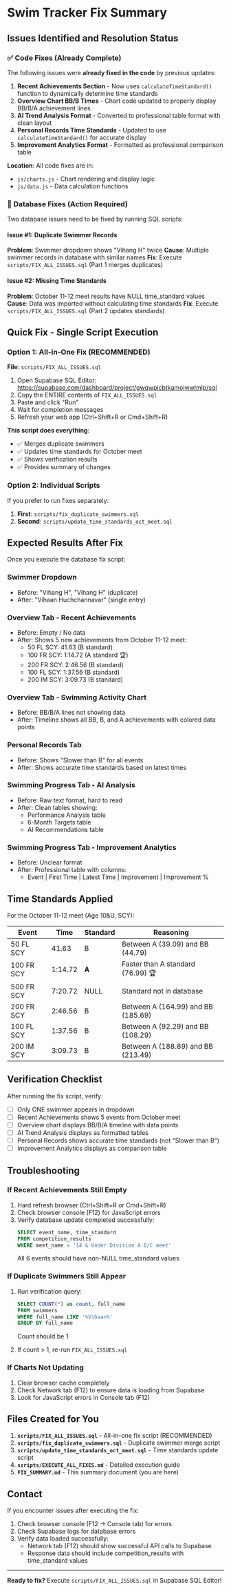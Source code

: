 # Swim Tracker Fix Summary

## Issues Identified and Resolution Status

### ✅ Code Fixes (Already Complete)

The following issues were **already fixed in the code** by previous updates:

1. **Recent Achievements Section** - Now uses `calculateTimeStandard()` function to dynamically determine time standards
2. **Overview Chart BB/B Times** - Chart code updated to properly display BB/B/A achievement lines
3. **AI Trend Analysis Format** - Converted to professional table format with clean layout
4. **Personal Records Time Standards** - Updated to use `calculateTimeStandard()` for accurate display
5. **Improvement Analytics Format** - Formatted as professional comparison table

**Location**: All code fixes are in:
- `js/charts.js` - Chart rendering and display logic
- `js/data.js` - Data calculation functions

### 🔧 Database Fixes (Action Required)

Two database issues need to be fixed by running SQL scripts:

#### Issue #1: Duplicate Swimmer Records

**Problem**: Swimmer dropdown shows "Vihang H" twice
**Cause**: Multiple swimmer records in database with similar names
**Fix**: Execute `scripts/FIX_ALL_ISSUES.sql` (Part 1 merges duplicates)

#### Issue #2: Missing Time Standards

**Problem**: October 11-12 meet results have NULL time_standard values
**Cause**: Data was imported without calculating time standards
**Fix**: Execute `scripts/FIX_ALL_ISSUES.sql` (Part 2 updates standards)

## Quick Fix - Single Script Execution

### Option 1: All-in-One Fix (RECOMMENDED)

**File**: `scripts/FIX_ALL_ISSUES.sql`

1. Open Supabase SQL Editor: https://supabase.com/dashboard/project/gwqwpicbtkamojwwlmlp/sql
2. Copy the ENTIRE contents of `FIX_ALL_ISSUES.sql`
3. Paste and click "Run"
4. Wait for completion messages
5. Refresh your web app (Ctrl+Shift+R or Cmd+Shift+R)

**This script does everything**:
- ✅ Merges duplicate swimmers
- ✅ Updates time standards for October meet
- ✅ Shows verification results
- ✅ Provides summary of changes

### Option 2: Individual Scripts

If you prefer to run fixes separately:

1. **First**: `scripts/fix_duplicate_swimmers.sql`
2. **Second**: `scripts/update_time_standards_oct_meet.sql`

## Expected Results After Fix

Once you execute the database fix script:

### Swimmer Dropdown
- Before: "Vihang H", "Vihang H" (duplicate)
- After: "Vihaan Huchchannavar" (single entry)

### Overview Tab - Recent Achievements
- Before: Empty / No data
- After: Shows 5 new achievements from October 11-12 meet:
  - 50 FL SCY: 41.63 (B standard)
  - 100 FR SCY: 1:14.72 (A standard 🏆)
  - 200 FR SCY: 2:46.56 (B standard)
  - 100 FL SCY: 1:37.56 (B standard)
  - 200 IM SCY: 3:09.73 (B standard)

### Overview Tab - Swimming Activity Chart
- Before: BB/B/A lines not showing data
- After: Timeline shows all BB, B, and A achievements with colored data points

### Personal Records Tab
- Before: Shows "Slower than B" for all events
- After: Shows accurate time standards based on latest times

### Swimming Progress Tab - AI Analysis
- Before: Raw text format, hard to read
- After: Clean tables showing:
  - Performance Analysis table
  - 6-Month Targets table
  - AI Recommendations table

### Swimming Progress Tab - Improvement Analytics
- Before: Unclear format
- After: Professional table with columns:
  - Event | First Time | Latest Time | Improvement | Improvement %

## Time Standards Applied

For the October 11-12 meet (Age 10&U, SCY):

| Event | Time | Standard | Reasoning |
|-------|------|----------|-----------|
| 50 FL SCY | 41.63 | B | Between A (39.09) and BB (44.79) |
| 100 FR SCY | 1:14.72 | **A** | Faster than A standard (76.99) 🏆 |
| 500 FR SCY | 7:20.72 | NULL | Standard not in database |
| 200 FR SCY | 2:46.56 | B | Between A (164.99) and BB (185.69) |
| 100 FL SCY | 1:37.56 | B | Between A (92.29) and BB (108.29) |
| 200 IM SCY | 3:09.73 | B | Between A (188.89) and BB (213.49) |

## Verification Checklist

After running the fix script, verify:

- [ ] Only ONE swimmer appears in dropdown
- [ ] Recent Achievements shows 5 events from October meet
- [ ] Overview chart displays BB/B/A timeline with data points
- [ ] AI Trend Analysis displays as formatted tables
- [ ] Personal Records shows accurate time standards (not "Slower than B")
- [ ] Improvement Analytics displays as comparison table

## Troubleshooting

### If Recent Achievements Still Empty

1. Hard refresh browser (Ctrl+Shift+R or Cmd+Shift+R)
2. Check browser console (F12) for JavaScript errors
3. Verify database update completed successfully:
   ```sql
   SELECT event_name, time_standard
   FROM competition_results
   WHERE meet_name = '14 & Under Division A B/C meet'
   ```
   All 6 events should have non-NULL time_standard values

### If Duplicate Swimmers Still Appear

1. Run verification query:
   ```sql
   SELECT COUNT(*) as count, full_name
   FROM swimmers
   WHERE full_name LIKE '%Vihaan%'
   GROUP BY full_name
   ```
   Count should be 1

2. If count > 1, re-run `FIX_ALL_ISSUES.sql`

### If Charts Not Updating

1. Clear browser cache completely
2. Check Network tab (F12) to ensure data is loading from Supabase
3. Look for JavaScript errors in Console tab (F12)

## Files Created for You

1. **`scripts/FIX_ALL_ISSUES.sql`** - All-in-one fix script (RECOMMENDED)
2. **`scripts/fix_duplicate_swimmers.sql`** - Duplicate swimmer merge script
3. **`scripts/update_time_standards_oct_meet.sql`** - Time standards update script
4. **`scripts/EXECUTE_ALL_FIXES.md`** - Detailed execution guide
5. **`FIX_SUMMARY.md`** - This summary document (you are here)

## Contact

If you encounter issues after executing the fix:

1. Check browser console (F12 → Console tab) for errors
2. Check Supabase logs for database errors
3. Verify data loaded successfully:
   - Network tab (F12) should show successful API calls to Supabase
   - Response data should include competition_results with time_standard values

---

**Ready to fix?** Execute `scripts/FIX_ALL_ISSUES.sql` in Supabase SQL Editor!

